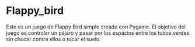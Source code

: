 # Flappy_bird
Este es un juego de Flappy Bird simple creado con Pygame. El objetivo del juego es controlar un pájaro y pasar por los espacios entre los tubos verdes sin chocar contra ellos o tocar el suelo.
